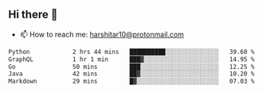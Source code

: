 ## Hi there 👋
- 📫 How to reach me: harshitar10@protonmail.com  
<!--START_SECTION:waka-->

```txt
Python            2 hrs 44 mins   ██████████░░░░░░░░░░░░░░░   39.60 %
GraphQL           1 hr 1 min      ███▓░░░░░░░░░░░░░░░░░░░░░   14.95 %
Go                50 mins         ███░░░░░░░░░░░░░░░░░░░░░░   12.25 %
Java              42 mins         ██▓░░░░░░░░░░░░░░░░░░░░░░   10.20 %
Markdown          29 mins         █▓░░░░░░░░░░░░░░░░░░░░░░░   07.03 %
```

<!--END_SECTION:waka-->

<!--
**hharshitarora/hharshitarora** is a ✨ _special_ ✨ repository because its `README.md` (this file) appears on your GitHub profile.

Here are some ideas to get you started:

- 🔭 I’m currently working on ...
- 🌱 I’m currently learning ...
- 👯 I’m looking to collaborate on ...
- 🤔 I’m looking for help with ...
- 💬 Ask me about ...
- 📫 How to reach me: ...
- 😄 Pronouns: ...
- ⚡ Fun fact: ...
-->
